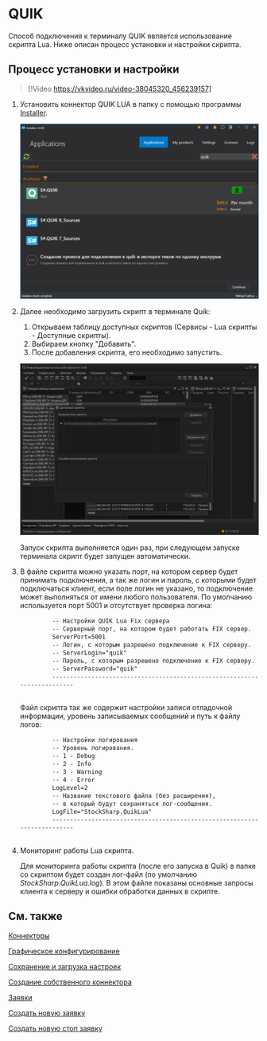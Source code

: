 # QUIK

Способ подключения к терминалу QUIK является использование скрипта Lua. Ниже описан процесс установки и настройки скрипта. 

## Процесс установки и настройки

> [!Video https://vkvideo.ru/video-38045320_456239157]

1. Установить коннектор QUIK LUA в папку с помощью программы [Installer](../../../installer.md).

   ![QuikLua Install](../../../../images/quiklua_install.png)

2. Далее необходимо загрузить скрипт в терминале Quik:
   1. Открываем таблицу доступных скриптов (Сервисы \- Lua скрипты \- Доступные скрипты).
   2. Выбираем кнопку "Добавить".
   3. После добавления скрипта, его необходимо запустить.

   ![QuikLua](../../../../images/quiklua.png)

   Запуск скрипта выполняется один раз, при следующем запуске терминала скрипт будет запущен автоматически.

3. В файле скрипта можно указать порт, на котором сервер будет принимать подключения, а так же логин и пароль, с которыми будет подключаться клиент, если поле логин не указано, то подключение может выполняться от имени любого пользователя. По умолчанию используется порт 5001 и отсутствует проверка логина:

   ```none
   			-- Настройки QUIK Lua Fix сервера
   			-- Серверный порт, на котором будет работать FIX сервер.
   			ServerPort=5001
   			-- Логин, с которым разрешено подключение к FIX серверу.
   			-- ServerLogin="quik"
   			-- Пароль, с которым разрешено подключение к FIX серверу.
   			-- ServerPassword="quik"
   			-------------------------------------------------------------------------
   			
   ```

   Файл скрипта так же содержит настройки записи отладочной информации, уровень записываемых сообщений и путь к файлу логов:

   ```none
   			-- Настройки логирования
   			-- Уровень логирования.
   			-- 1 - Debug
   			-- 2 - Info
   			-- 3 - Warning
   			-- 4 - Error
   			LogLevel=2
   			-- Название текстового файла (без расширения), 
   			-- в который будут сохраняться лог-сообщения.
   			LogFile="StockSharp.QuikLua"
   			-------------------------------------------------------------------------
   			
   ```
4. Мониторинг работы Lua скрипта.

   Для мониторинга работы скрипта (после его запуска в Quik) в папке со скриптом будет создан лог\-файл (по умолчанию *StockSharp.QuikLua.log*). В этом файле показаны основные запросы клиента к серверу и ошибки обработки данных в скрипте.


## См. также

[Коннекторы](../../connectors.md)

[Графическое конфигурирование](../graphical_configuration.md)

[Сохранение и загрузка настроек](../save_and_load_settings.md)

[Создание собственного коннектора](../creating_own_connector.md)

[Заявки](../../orders_management.md)

[Создать новую заявку](../../orders_management/create_new_order.md)

[Создать новую стоп заявку](../../orders_management/create_new_stop_order.md)